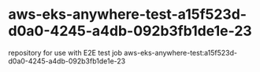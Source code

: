 # aws-eks-anywhere-test-a15f523d-d0a0-4245-a4db-092b3fb1de1e-23
repository for use with E2E test job aws-eks-anywhere-test:a15f523d-d0a0-4245-a4db-092b3fb1de1e-23
